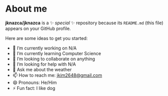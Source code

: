 # About me


**jknazca/jknazca** is a ✨ _special_ ✨ repository because its `README.md` (this file) appears on your GitHub profile.

Here are some ideas to get you started:

- 🔭 I’m currently working on N/A
- 🌱 I’m currently learning Computer Science
- 👯 I’m looking to collaborate on anything
- 🤔 I’m looking for help with N/A
- 💬 Ask me about the weather
- 📫 How to reach me: jkim2648@gmail.com
- 😄 Pronouns: He/Him
- ⚡ Fun fact: I like dog
